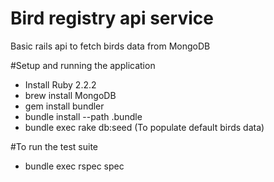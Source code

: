 # Bird registry api service
Basic rails api to fetch birds data from MongoDB

#Setup and running the application
- Install Ruby 2.2.2
- brew install MongoDB
- gem install bundler
- bundle install --path .bundle
- bundle exec rake db:seed (To populate default birds data)

#To run the test suite

- bundle exec rspec spec

